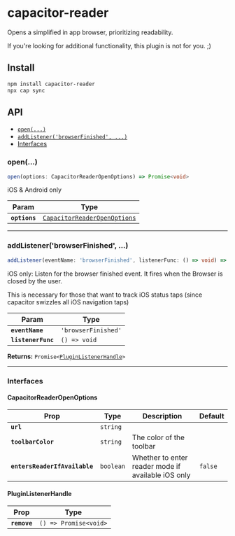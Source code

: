 # capacitor-reader

Opens a simplified in app browser, prioritizing readability.

If you're looking for additional functionality, this plugin is not for you. ;)

## Install

```bash
npm install capacitor-reader
npx cap sync
```

## API

<docgen-index>

* [`open(...)`](#open)
* [`addListener('browserFinished', ...)`](#addlistenerbrowserfinished-)
* [Interfaces](#interfaces)

</docgen-index>

<docgen-api>
<!--Update the source file JSDoc comments and rerun docgen to update the docs below-->

### open(...)

```typescript
open(options: CapacitorReaderOpenOptions) => Promise<void>
```

iOS & Android only

| Param         | Type                                                                              |
| ------------- | --------------------------------------------------------------------------------- |
| **`options`** | <code><a href="#capacitorreaderopenoptions">CapacitorReaderOpenOptions</a></code> |

--------------------


### addListener('browserFinished', ...)

```typescript
addListener(eventName: 'browserFinished', listenerFunc: () => void) => Promise<PluginListenerHandle>
```

iOS only: Listen for the browser finished event.
It fires when the Browser is closed by the user.

This is necessary for those that want to track
iOS status taps (since capacitor swizzles all
iOS navigation taps)

| Param              | Type                           |
| ------------------ | ------------------------------ |
| **`eventName`**    | <code>'browserFinished'</code> |
| **`listenerFunc`** | <code>() =&gt; void</code>     |

**Returns:** <code>Promise&lt;<a href="#pluginlistenerhandle">PluginListenerHandle</a>&gt;</code>

--------------------


### Interfaces


#### CapacitorReaderOpenOptions

| Prop                          | Type                 | Description                                        | Default            |
| ----------------------------- | -------------------- | -------------------------------------------------- | ------------------ |
| **`url`**                     | <code>string</code>  |                                                    |                    |
| **`toolbarColor`**            | <code>string</code>  | The color of the toolbar                           |                    |
| **`entersReaderIfAvailable`** | <code>boolean</code> | Whether to enter reader mode if available iOS only | <code>false</code> |


#### PluginListenerHandle

| Prop         | Type                                      |
| ------------ | ----------------------------------------- |
| **`remove`** | <code>() =&gt; Promise&lt;void&gt;</code> |

</docgen-api>
